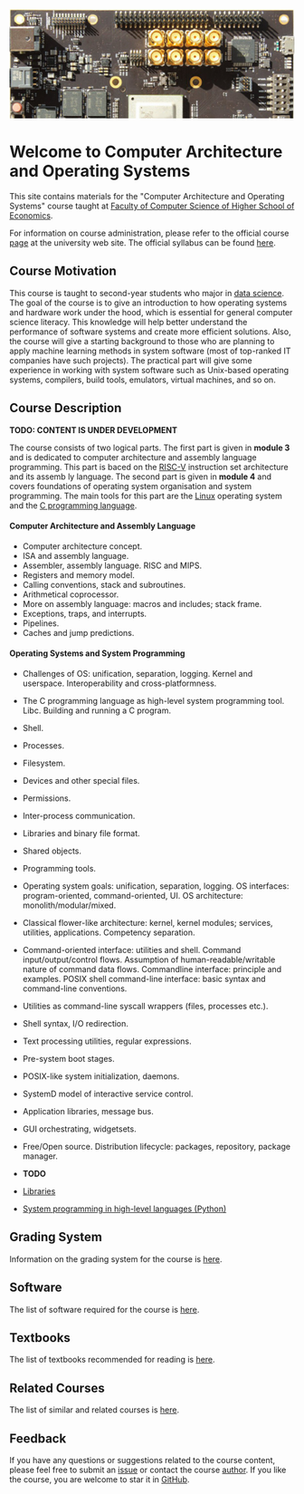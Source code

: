 ![SiFive HiFive Unleashed](images/hifive-unleashed-logo.png)

# Welcome to Computer Architecture and Operating Systems

This site contains materials for the "Computer Architecture and Operating Systems" course taught at
[Faculty of Computer Science of Higher School of Economics](https://cs.hse.ru/en/).

For information on course administration, please refer to the
official course [page](http://wiki.cs.hse.ru/ACOS_DSBA_2019/2020) at the university web site.
The official syllabus can be found [here](https://www.hse.ru/edu/courses/301394490).

## Course Motivation

This course is taught to second-year students who major in [data science](https://www.hse.ru/en/ba/data/).
The goal of the course is to give an introduction to how operating systems and hardware work under the hood,
which is essential for general computer science literacy.
This knowledge will help better understand the performance of software systems and create more efficient solutions.
Also, the course will give a starting background to those who are planning to apply machine learning methods
in system software (most of top-ranked IT companies have such projects).
The practical part will give some experience in working with system software such as Unix-based operating systems,
compilers, build tools, emulators, virtual machines, and so on. 

## Course Description

__TODO: CONTENT IS UNDER DEVELOPMENT__ 

The course consists of two logical parts.
The first part is given in __module 3__ and is dedicated to computer architecture and assembly language programming.
This part is baced on the [RISC-V](https://en.wikipedia.org/wiki/RISC-V) instruction set architecture and its
assemb  ly language.
The second part is given in __module 4__ and covers foundations of operating system organisation and system programming.
The main tools for this part are the [Linux](https://en.wikipedia.org/wiki/Linux) operating system and
the [C programming language](https://en.wikipedia.org/wiki/C_\(programming_language\)).

#### Computer Architecture and Assembly Language

* Computer architecture concept.
* ISA and assembly language.
* Assembler, assembly language. RISC and MIPS.
* Registers and memory model.
* Calling conventions, stack and subroutines.
* Arithmetical coprocessor.
* More on assembly language: macros and includes; stack frame.
* Exceptions, traps, and interrupts.
* Pipelines.
* Caches and jump predictions.

#### Operating Systems and System Programming

* Challenges of OS: unification, separation, logging. Kernel and userspace. Interoperability and cross-platformness.
* The C programming language as high-level system programming tool. Libc. Building and running a C program.
* Shell.
* Processes.
* Filesystem.
* Devices and other special files.
* Permissions.
* Inter-process communication.
* Libraries and binary file format.
* Shared objects.
* Programming tools.
* Operating system goals: unification, separation, logging. OS interfaces: program-oriented, command-oriented, UI. OS architecture: monolith/modular/mixed.
* Classical flower-like architecture: kernel, kernel modules; services, utilities, applications. Competency separation.
* Command-oriented interface: utilities and shell. Command input/output/control flows. Assumption of human-readable/writable nature of command data flows. Commandline interface: principle and examples. POSIX shell command-line interface: basic syntax and command-line conventions.
* Utilities as command-line syscall wrappers (files, processes etc.).
* Shell syntax, I/O redirection.
* Text processing utilities, regular expressions.
* Pre-system boot stages.
* POSIX-like system initialization, daemons.
* SystemD model of interactive service control.
* Application libraries, message bus.
* GUI orchestrating, widgetsets.
* Free/Open source. Distribution lifecycle: packages, repository, package manager.

* __TODO__
* [Libraries](part2os/libs.md)
* [System programming in high-level languages (Python)](part2os/python.md)

## Grading System

Information on the grading system for the course is [here](grades.md).

## Software

The list of software required for the course is [here](software.md). 

## Textbooks

The list of textbooks recommended for reading is [here](books.md).

## Related Courses

The list of similar and related courses is [here](courses.md).

## Feedback

If you have any questions or suggestions related to the course content, please feel free to submit
an [issue](https://github.com/andrewt0301/hse-acos-course/issues)
or contact the course [author](https://github.com/andrewt0301). 
If you like the course, you are welcome to star it in [GitHub](https://github.com/andrewt0301/hse-acos-course).
